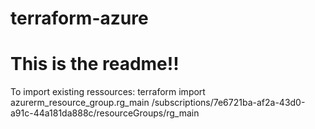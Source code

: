 # terraform-azure

# This is the readme!!

To import existing ressources:
terraform import azurerm_resource_group.rg_main /subscriptions/7e6721ba-af2a-43d0-a91c-44a181da888c/resourceGroups/rg_main
